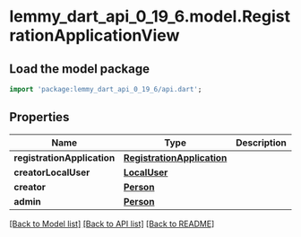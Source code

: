# lemmy_dart_api_0_19_6.model.RegistrationApplicationView

## Load the model package
```dart
import 'package:lemmy_dart_api_0_19_6/api.dart';
```

## Properties
Name | Type | Description | Notes
------------ | ------------- | ------------- | -------------
**registrationApplication** | [**RegistrationApplication**](RegistrationApplication.md) |  | 
**creatorLocalUser** | [**LocalUser**](LocalUser.md) |  | 
**creator** | [**Person**](Person.md) |  | 
**admin** | [**Person**](Person.md) |  | [optional] 

[[Back to Model list]](../README.md#documentation-for-models) [[Back to API list]](../README.md#documentation-for-api-endpoints) [[Back to README]](../README.md)


